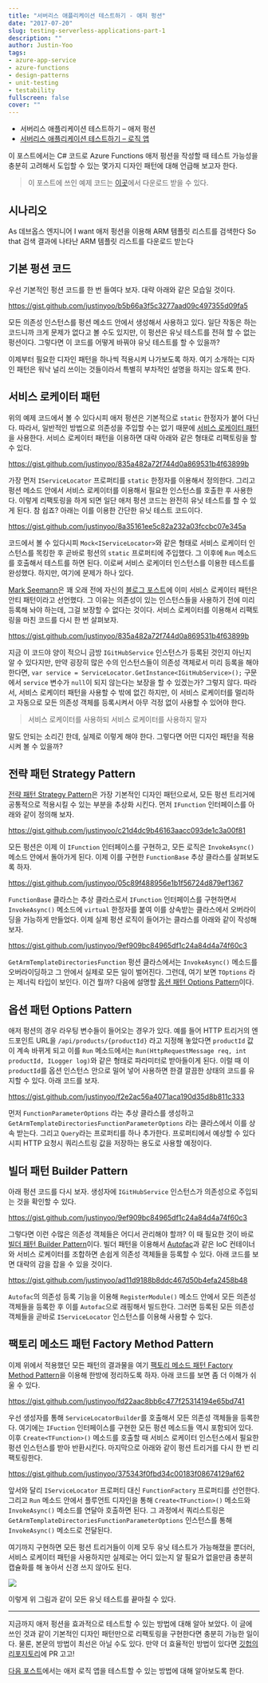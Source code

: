 ```yaml
---
title: "서버리스 애플리케이션 테스트하기 - 애저 펑션"
date: "2017-07-20"
slug: testing-serverless-applications-part-1
description: ""
author: Justin-Yoo
tags:
- azure-app-service
- azure-functions
- design-patterns
- unit-testing
- testability
fullscreen: false
cover: ""
---
```


- 서버리스 애플리케이션 테스트하기 – 애저 펑션
- [서버리스 애플리케이션 테스트하기 – 로직 앱](http://blog.aliencube.org/ko/2017/07/21/testing-serverless-applications-part-2/)

이 포스트에서는 C# 코드로 Azure Functions 애저 펑션을 작성할 때 테스트 가능성을 충분히 고려해서 도입할 수 있는 몇가지 디자인 패턴에 대해 언급해 보고자 한다.

> 이 포스트에 쓰인 예제 코드는 [이곳](https://github.com/devkimchi/Testing-Serverless-Applications)에서 다운로드 받을 수 있다.

## 시나리오

As 데브옵스 엔지니어 I want 애저 펑션을 이용해 ARM 템플릿 리스트를 검색한다 So that 검색 결과에 나타난 ARM 템플릿 리스트를 다운로드 받는다

## 기본 펑션 코드

우선 기본적인 펑션 코드를 한 번 들여다 보자. 대략 아래와 같은 모습일 것이다.

https://gist.github.com/justinyoo/b5b66a3f5c3277aad09c497355d09fa5

모든 의존성 인스턴스를 펑션 메소드 안에서 생성해서 사용하고 있다. 일단 작동은 하는 코드니까 크게 문제가 없다고 볼 수도 있지만, 이 펑션은 유닛 테스트를 전혀 할 수 없는 펑션이다. 그렇다면 이 코드를 어떻게 바꿔야 유닛 테스트를 할 수 있을까?

이제부터 필요한 디자인 패턴을 하나씩 적용시켜 나가보도록 하자. 여기 소개하는 디자인 패턴은 워낙 널리 쓰이는 것들이라서 특별히 부차적인 설명을 하지는 않도록 한다.

## 서비스 로케이터 패턴

위의 예제 코드에서 볼 수 있다시피 애저 펑션은 기본적으로 `static` 한정자가 붙어 다닌다. 따라서, 일반적인 방법으로 의존성을 주입할 수는 없기 때문에 [서비스 로케이터 패턴](https://msdn.microsoft.com/en-us/library/ff921142.aspx)을 사용한다. 서비스 로케이터 패턴을 이용하면 대략 아래와 같은 형태로 리팩토링을 할 수 있다.

https://gist.github.com/justinyoo/835a482a72f744d0a869531b4f63899b

가장 먼저 `IServiceLocator` 프로퍼티를 `static` 한정자를 이용해서 정의한다. 그리고 펑션 메소드 안에서 서비스 로케이터를 이용해서 필요한 인스턴스를 호출한 후 사용한다. 이렇게 리팩토링을 하게 되면 일단 애저 펑션 코드는 완전히 유닛 테스트를 할 수 있게 된다. 참 쉽죠? 아래는 이를 이용한 간단한 유닛 테스트 코드이다.

https://gist.github.com/justinyoo/8a35161ee5c82a232a03fccbc07e345a

코드에서 볼 수 있다시피 `Mock<IServiceLocator>`와 같은 형태로 서비스 로케이터 인스턴스를 목킹한 후 곧바로 펑션의 `static` 프로퍼티에 주입했다. 그 이후에 `Run` 메소드를 호출해서 테스트를 하면 된다. 이로써 서비스 로케이터 인스턴스를 이용한 테스트를 완성했다. 하지만, 여기에 문제가 하나 있다.

[Mark Seemann](https://twitter.com/ploeh)은 꽤 오래 전에 자신의 [블로그 포스트](http://blog.ploeh.dk/2010/02/03/ServiceLocatorisanAnti-Pattern/)에 이미 서비스 로케이터 패턴은 안티 패턴이라고 선언했다. 그 이유는 의존성이 있는 인스턴스들을 사용하기 전에 미리 등록해 놔야 하는데, 그걸 보장할 수 없다는 것이다. 서비스 로케이터를 이용해서 리팩토링을 마친 코드를 다시 한 번 살펴보자.

https://gist.github.com/justinyoo/835a482a72f744d0a869531b4f63899b

지금 이 코드야 양이 적으니 금방 `IGitHubService` 인스턴스가 등록된 것인지 아닌지 알 수 있다지만, 만약 굉장히 많은 수의 인스턴스들이 의존성 객체로서 미리 등록을 해야 한다면, `var service = ServiceLocator.GetInstance<IGitHubService>();` 구문에서 `service` 변수가 `null`이 되지 않는다는 보장을 할 수 있겠는가? 그렇지 않다. 따라서, 서비스 로케이터 패턴을 사용할 수 밖에 없긴 하지만, 이 서비스 로케이터를 멀리하고 자동으로 모든 의존성 객체를 등록시켜서 아무 걱정 없이 사용할 수 있어야 한다.

> 서비스 로케이터를 사용하되 서비스 로케이터를 사용하지 말자

말도 안되는 소리긴 한데, 실제로 이렇게 해야 한다. 그렇다면 어떤 디자인 패턴을 적용시켜 볼 수 있을까?

## 전략 패턴 Strategy Pattern

[전략 패턴 Strategy Pattern](http://www.dofactory.com/net/strategy-design-pattern)은 가장 기본적인 디자인 패턴으로서, 모든 펑션 트리거에 공통적으로 적용시킬 수 있는 부분을 추상화 시킨다. 먼저 `IFunction` 인터페이스를 아래와 같이 정의해 보자.

https://gist.github.com/justinyoo/c21d4dc9b46163aacc093de1c3a00f81

모든 펑션은 이제 이 `IFunction` 인터페이스를 구현하고, 모든 로직은 `InvokeAsync()` 메소드 안에서 돌아가게 된다. 이제 이를 구현한 `FunctionBase` 추상 클라스를 살펴보도록 하자.

https://gist.github.com/justinyoo/05c89f488956e1b1f56724d879ef1367

`FunctionBase` 클라스는 추상 클라스로서 `IFunction` 인터페이스를 구현하면서 `InvokeAsync()` 메소드에 `virtual` 한정자를 붙여 이를 상속받는 클라스에서 오버라이딩을 가능하게 만들었다. 이제 실제 펑션 로직이 들어가는 클라스를 아래와 같이 작성해 보자.

https://gist.github.com/justinyoo/9ef909bc84965df1c24a84d4a74f60c3

`GetArmTemplateDirectoriesFunction` 펑션 클라스에서는 `InvokeAsync()` 메소드를 오버라이딩하고 그 안에서 실제로 모든 일이 벌어진다. 그런데, 여기 보면 `TOptions` 라는 제너릭 타입이 보인다. 이건 뭘까? 다음에 설명할 [옵션 패턴 Options Pattern](https://docs.microsoft.com/en-us/aspnet/core/fundamentals/configuration#options-config-objects)이다.

## 옵션 패턴 Options Pattern

애저 펑션의 경우 라우팅 변수들이 들어오는 경우가 있다. 예를 들어 HTTP 트리거의 엔드포인트 URL을 `/api/products/{productId}` 라고 지정해 놓았다면 `productId` 값이 계속 바뀌게 되고 이를 `Run` 메소드에서는 `Run(HttpRequestMessage req, int productId, ILogger log)`와 같은 형태로 파라미터로 받아들이게 된다. 이럴 때 이 `productId`를 옵션 인스턴스 안으로 밀어 넣어 사용하면 한결 깔끔한 상태의 코드를 유지할 수 있다. 아래 코드를 보자.

https://gist.github.com/justinyoo/f2e2ac56a4071aca190d35d8b811c333

먼저 `FunctionParameterOptions` 라는 추상 클라스를 생성하고 `GetArmTemplateDirectoriesFunctionParameterOptions` 라는 클라스에서 이를 상속 받는다. 그리고 `Query`라는 프로퍼티를 하나 추가한다. 프로퍼티에서 예상할 수 있다시피 HTTP 요청시 쿼리스트링 값을 저장하는 용도로 사용할 예정이다.

## 빌더 패턴 Builder Pattern

아래 펑션 코드를 다시 보자. 생성자에 `IGitHubService` 인스턴스가 의존성으로 주입되는 것을 확인할 수 있다.

https://gist.github.com/justinyoo/9ef909bc84965df1c24a84d4a74f60c3

그렇다면 이런 수많은 의존성 객체들은 어디서 관리해야 할까? 이 때 필요한 것이 바로 [빌더 패턴 Builder Pattern](http://www.dofactory.com/net/builder-design-pattern)이다. 빌더 패턴을 이용해서 [Autofac](https://autofac.org/)과 같은 IoC 컨테이너와 서비스 로케이터를 조합하면 손쉽게 의존성 객체들을 등록할 수 있다. 아래 코드를 보면 대략의 감을 잡을 수 있을 것이다.

https://gist.github.com/justinyoo/ad11d9188b8ddc467d50b4efa2458b48

`Autofac`의 의존성 등록 기능을 이용해 `RegisterModule()` 메소드 안에서 모든 의존성 객체들을 등록한 후 이를 `Autofac`으로 래핑해서 빌드한다. 그러면 등록된 모든 의존성 객체들을 곧바로 `IServiceLocator` 인스턴스를 이용해 사용할 수 있다.

## 팩토리 메소드 패턴 Factory Method Pattern

이제 위에서 적용했던 모든 패턴의 결과물을 여기 [팩토리 메소드 패턴 Factory Method Pattern](http://www.dofactory.com/net/factory-method-design-pattern)을 이용해 한방에 정리하도록 하자. 아래 코드를 보면 좀 더 이해가 쉬울 수 있다.

https://gist.github.com/justinyoo/fd22aac8bb6c477f25314194e65bd741

우선 생성자를 통해 `ServiceLocatorBuilder`를 호출해서 모든 의존성 객체들을 등록한다. 여기에는 `IFuction` 인터페이스를 구현한 모든 펑션 메소드들 역시 포함되어 있다. 이후 `Create<TFunction>()` 메소드를 호출할 때 서비스 로케이터 인스턴스에서 필요한 펑션 인스턴스를 받아 반환시킨다. 마지막으로 아래와 같이 펑션 트리거를 다시 한 번 리팩토링한다.

https://gist.github.com/justinyoo/375343f0fbd34c00183f08674129af62

앞서와 달리 `IServiceLocator` 프로퍼티 대신 `FunctionFactory` 프로퍼티를 선언한다. 그리고 `Run` 메소드 안에서 플루언트 디자인을 통해 `Create<TFunction>()` 메소드와 `InvokeAsync()` 메소드를 연달아 호출하면 된다. 그 과정에서 쿼리스트링은 `GetArmTemplateDirectoriesFunctionParameterOptions` 인스턴스를 통해 `InvokeAsync()` 메소드로 전달된다.

여기까지 구현하면 모든 펑션 트리거들이 이제 모두 유닛 테스트가 가능해졌을 뿐더러, 서비스 로케이터 패턴을 사용하지만 실제로는 어디 있는지 알 필요가 없을만큼 충분히 캡슐화를 해 놓아서 신경 쓰지 않아도 된다.

![](https://sa0blogs.blob.core.windows.net/aliencube/2017/07/testing-serverless-applications-part-1-01.png)

이렇게 위 그림과 같이 모든 유닛 테스트를 끝마칠 수 있다.

* * *

지금까지 애저 펑션을 효과적으로 테스트할 수 있는 방법에 대해 알아 보았다. 이 글에 쓰인 것과 같이 기본적인 디자인 패턴만으로 리팩토링을 구현한다면 충분히 가능한 일이다. 물론, 본문의 방법이 최선은 아닐 수도 있다. 만약 더 효율적인 방법이 있다면 [깃헙의 리포지토리](https://github.com/devkimchi/Testing-Serverless-Applications)에 PR 고고!

[다음 포스트](http://blog.aliencube.org/ko/2017/07/21/testing-serverless-applications-part-2/)에서는 애저 로직 앱을 테스트할 수 있는 방법에 대해 알아보도록 한다.
